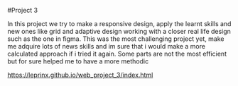 #Project 3

In this project we try to make a responsive design, apply the learnt skills and new ones like grid and adaptive design working with a closer real life design such as the one in figma.
This was the most challenging project yet, make me adquire lots of news skills and im sure that i would make a more calculated approach if i tried it again. Some parts are not the most 
efficient but for sure helped me to have a more methodic 

https://leprinx.github.io/web_project_3/index.html

